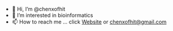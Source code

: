 - 👋 Hi, I’m @chenxofhit
- 👀 I’m interested in bioinformatics
- 📫 How to reach me ... click [Website](chenxofhit.xyz) or chenxofhit@gmail.com

<!---
chenxofhit/chenxofhit is a ✨ special ✨ repository because its `README.md` (this file) appears on your GitHub profile.
You can click the Preview link to take a look at your changes.
--->
